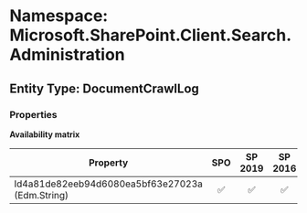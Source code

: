 # Namespace: Microsoft.SharePoint.Client.Search.Administration

## Entity Type: DocumentCrawlLog

### Properties

**Availability matrix**

Property | SPO | SP 2019 | SP 2016 | SP 2013
----------|:---:|:-------:|:-------:|:-------
Id4a81de82eeb94d6080ea5bf63e27023a (Edm.String) | ✅ | ✅ | ✅ | ✅

